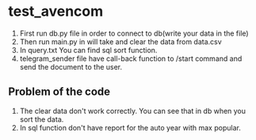# test_avencom
1. First run db.py file in order to connect to db(write your data in the file)
2. Then run main.py in will take and clear the data from data.csv
3. In query.txt You can find sql sort function.
4. telegram_sender file have call-back function to /start command and send the document to the user.
## Problem of the code
1. The clear data don't work correctly. You can see that in db when you sort the data.
2. In sql function don't have report for the auto year with max popular.
